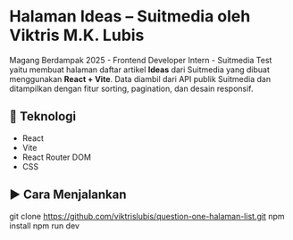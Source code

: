 # Halaman Ideas – Suitmedia oleh Viktris M.K. Lubis 

Magang Berdampak 2025 - Frontend Developer Intern - Suitmedia Test yaitu membuat halaman daftar artikel **Ideas** dari Suitmedia yang dibuat menggunakan **React + Vite**. Data diambil dari API publik Suitmedia dan ditampilkan dengan fitur sorting, pagination, dan desain responsif.

## 🔧 Teknologi

- React
- Vite
- React Router DOM
- CSS

## ▶️ Cara Menjalankan

git clone https://github.com/viktrislubis/question-one-halaman-list.git
npm install
npm run dev
